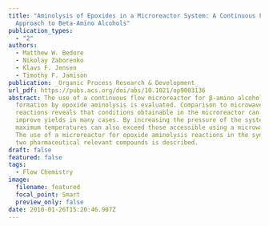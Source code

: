 ```yaml
---
title: "Aminolysis of Epoxides in a Microreactor System: A Continuous Flow
  Approach to Beta-Amino Alcohols"
publication_types:
  - "2"
authors:
  - Matthew W. Bedore
  - Nikolay Zaborenko
  - Klavs F. Jensen
  - Timothy F. Jamison
publication: _Organic Process Research & Development_
url_pdf: https://pubs.acs.org/doi/abs/10.1021/op9003136
abstract: The use of a continuous flow microreactor for β-amino alcohol
  formation by epoxide aminolysis is evaluated. Comparison to microwave batch
  reactions reveals that conditions obtainable in the microreactor can match or
  improve yields in many cases. By increasing the pressure of the system,
  maximum temperatures can also exceed those accessible using a microwave unit.
  The use of a microreactor for epoxide aminolysis reactions in the synthesis of
  two pharmaceutical relevant compounds is described.
draft: false
featured: false
tags:
  - Flow Chemistry
image:
  filename: featured
  focal_point: Smart
  preview_only: false
date: 2010-01-26T15:20:46.907Z
---
```

